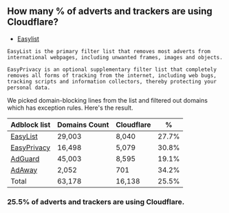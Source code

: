## How many % of adverts and trackers are using Cloudflare?


- [Easylist](https://web.archive.org/web/20210516110248/https://easylist.to/)
```
EasyList is the primary filter list that removes most adverts from international webpages, including unwanted frames, images and objects.

EasyPrivacy is an optional supplementary filter list that completely removes all forms of tracking from the internet, including web bugs, tracking scripts and information collectors, thereby protecting your personal data.
```


We picked domain-blocking lines from the list and filtered out domains which has exception rules.
Here's the result.


| Adblock list | Domains Count | Cloudflare | % |
| --- | --- | --- | --- |
| [EasyList](https://easylist.to/easylist/easylist.txt) | 29,003 | 8,040 | 27.7% |
| [EasyPrivacy](https://easylist.to/easylist/easyprivacy.txt) | 16,498 | 5,079 | 30.8% |
| [AdGuard](https://adguardteam.github.io/AdGuardSDNSFilter/Filters/filter.txt) | 45,003 | 8,595 | 19.1% |
| [AdAway](https://raw.githubusercontent.com/AdAway/adaway.github.io/master/hosts.txt) | 2,052 | 701 | 34.2% |
| Total | 63,178 | 16,138 | 25.5% |


### 25.5% of adverts and trackers are using Cloudflare.